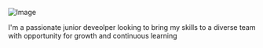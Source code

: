 <!---
## Welcome to GitHub Pages

You can use the [editor on GitHub](https://github.com/andreanthony/andreanthony.github.io/edit/master/index.md) to maintain and preview the content for your website in Markdown files.

Whenever you commit to this repository, GitHub Pages will run [Jekyll](https://jekyllrb.com/) to rebuild the pages in your site, from the content in your Markdown files.

### Markdown

Markdown is a lightweight and easy-to-use syntax for styling your writing. It includes conventions for

```markdown
Syntax highlighted code block

# Header 1
## Header 2
### Header 3

- Bulleted
- List

1. Numbered
2. List

**Bold** and _Italic_ and `Code` text

[Link](url) and ![Image](src)

-->

![Image](https://media.licdn.com/dms/image/C5622AQEAwwMHXeg_xw/feedshare-shrink_8192/0?e=1554512400&v=beta&t=9r_VuDuBe5jaAKdEQM53GDELsAE3rWIisETt6gq1oZk)

I'm a passionate junior deveolper looking to bring my skills to a diverse team with opportunity for growth and continuous learning

<!---

For more details see [GitHub Flavored Markdown](https://guides.github.com/features/mastering-markdown/).

### Jekyll Themes

Your Pages site will use the layout and styles from the Jekyll theme you have selected in your [repository settings](https://github.com/andreanthony/andreanthony.github.io/settings). The name of this theme is saved in the Jekyll `_config.yml` configuration file.

### Support or Contact

Having trouble with Pages? Check out our [documentation](https://help.github.com/categories/github-pages-basics/) or [contact support](https://github.com/contact) and we’ll help you sort it out.
-->
